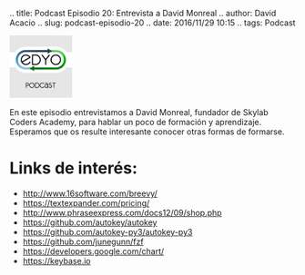 .. title: Podcast Episodio 20: Entrevista a David Monreal
.. author: David Acacio
.. slug: podcast-episodio-20
.. date: 2016/11/29 10:15
.. tags: Podcast

<img src='/images/edyo-podcast.png' alt='EDyO Podcast' class='align-left' height='110' width='110'/>

En este episodio entrevistamos a David Monreal, fundador de Skylab Coders Academy, para hablar un poco de formación y aprendizaje.
Esperamos que os resulte interesante conocer otras formas de formarse.

# Links de interés:

* http://www.16software.com/breevy/
* https://textexpander.com/pricing/
* http://www.phraseexpress.com/docs12/09/shop.php 
* https://github.com/autokey/autokey
* https://github.com/autokey-py3/autokey-py3
* https://github.com/junegunn/fzf
* https://developers.google.com/chart/
* https://keybase.io
